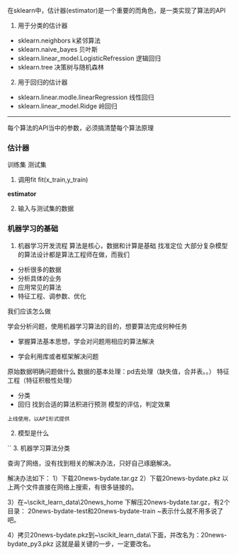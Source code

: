 
在sklearn中，估计器(estimator)是一个重要的而角色，是一类实现了算法的API

1. 用于分类的估计器
- sklearn.neighbors k紧邻算法
- sklearn.naive_bayes 贝叶斯
- sklearn.linear_model.LogisticRefression 逻辑回归
- sklearn.tree  决策树与随机森林

2.  用于回归的估计器
- sklearn.linear.modle.linearRegression  线性回归
- sklearn.linear_model.Ridge  岭回归

---
每个算法的API当中的参数，必须搞清楚每个算法原理

### 估计器

训练集  测试集


1. 调用fit
fit(x_train,y_train)

**estimator**  

2. 输入与测试集的数据


### 机器学习的基础

1. 机器学习开发流程
算法是核心，数据和计算是基础
找准定位
大部分复杂模型的算法设计都是算法工程师在做，而我们
- 分析很多的数据
- 分析具体的业务
- 应用常见的算法
- 特征工程、调参数、优化

我们应该怎么做

学会分析问题，使用机器学习算法的目的，想要算法完成何种任务

- 掌握算法基本思想，学会对问题用相应的算法解决

- 学会利用库或者框架解决问题


原始数据明确问题做什么
数据的基本处理：pd去处理（缺失值，合并表。。）
特征工程（特征积极性处理）
- 分类
- 回归
找到合适的算法积进行预测
模型的评估，判定效果


`上线使用，以API形式提供`

2. 模型是什么

``
3. 机器学习算法分类









查询了网络，没有找到相关的解决办法，只好自己琢磨解决。

解决办法如下：
1）下载20news-bydate.tar.gz
2）下载20news-bydate.pkz
以上两个文件直接在网络上搜索，有很多链接的。

3）在~\scikit_learn_data\20news_home 下解压20news-bydate.tar.gz，有2个目录： 20news-bydate-test和20news-bydate-train
~表示什么就不用多说了吧。

4）拷贝20news-bydate.pkz到~\scikit_learn_data\下面，并改名为：20news-bydate_py3.pkz
这就是最关键的一步，一定要改名。








